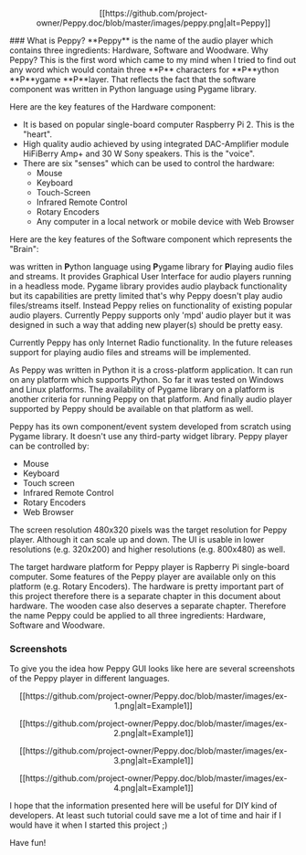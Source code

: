 <p align="center">
[[https://github.com/project-owner/Peppy.doc/blob/master/images/peppy.png|alt=Peppy]]
</p>
### What is Peppy?
**Peppy** is the name of the audio player which contains three ingredients: Hardware, Software and Woodware. Why Peppy? This is the first word which came to my mind when I tried to find out any word which would contain three **P** characters for **P**ython **P**ygame **P**layer. That reflects the fact that the software component was written in Python language using Pygame library.

Here are the key features of the Hardware component:
* It is based on popular single-board computer Raspberry Pi 2. This is the "heart".
* High quality audio achieved by using integrated DAC-Amplifier module HiFiBerry Amp+ and 30 W Sony speakers. This is the "voice".
* There are six "senses" which can be used to control the hardware:
    * Mouse
    * Keyboard
    * Touch-Screen
    * Infrared Remote Control
    * Rotary Encoders
    * Any computer in a local network or mobile device with Web Browser

Here are the key features of the Software component which represents the "Brain":


was written in **P**ython language using **P**ygame library for **P**laying audio files and streams. It provides Graphical User Interface for audio players running in a headless mode. Pygame library provides audio playback functionality but its capabilities are pretty limited that's why Peppy doesn't play audio files/streams itself. Instead Peppy relies on functionality of existing popular audio players. Currently Peppy supports only 'mpd' audio player but it was designed in such a way that adding new player(s) should be pretty easy.

Currently Peppy has only Internet Radio functionality. In the future releases support for playing audio files and streams will be implemented.

As Peppy was written in Python it is a cross-platform application. It can run on any platform which supports Python. So far it was tested on Windows and Linux platforms. The availability of Pygame library on a platform is another criteria for running Peppy on that platform. And finally audio player supported by Peppy should be available on that platform as well.

Peppy has its own component/event system developed from scratch using Pygame library. It doesn't use any third-party widget library. Peppy player can be controlled by:
* Mouse
* Keyboard
* Touch screen
* Infrared Remote Control
* Rotary Encoders
* Web Browser

The screen resolution 480x320 pixels was the target resolution for Peppy player. Although it can scale up and down. The UI is usable in lower resolutions (e.g. 320x200) and higher resolutions (e.g. 800x480) as well.

The target hardware platform for Peppy player is Rapberry Pi single-board computer. Some features of the Peppy player are available only on this platform (e.g. Rotary Encoders). The hardware is pretty important part of this project therefore there is a separate chapter in this document about hardware. The wooden case also deserves a separate chapter. Therefore the name Peppy could be applied to all three ingredients: Hardware, Software and Woodware.

### Screenshots
To give you the idea how Peppy GUI looks like here are several screenshots of the Peppy player in different languages.
<p align="center">
[[https://github.com/project-owner/Peppy.doc/blob/master/images/ex-1.png|alt=Example1]]
</p>
<p align="center">
[[https://github.com/project-owner/Peppy.doc/blob/master/images/ex-2.png|alt=Example1]]
</p>
<p align="center">
[[https://github.com/project-owner/Peppy.doc/blob/master/images/ex-3.png|alt=Example1]]
</p>
<p align="center">
[[https://github.com/project-owner/Peppy.doc/blob/master/images/ex-4.png|alt=Example1]]
</p>

I hope that the information presented here will be useful for DIY kind of developers. At least such tutorial could save me a lot of time and hair if I would have it when I started this project ;)

Have fun!
